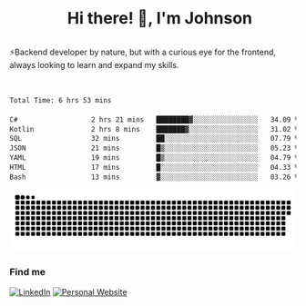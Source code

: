 <div id="user-content-toc">
  <ul align="center">
    <summary><h1 style="display: inline-block">Hi there! 👋, I'm Johnson</h1></summary>
  </ul>
</div>

⚡Backend developer by nature, but with a curious eye for the frontend, always looking to learn and expand my skills.

<br>


<!--START_SECTION:waka-->

```txt
Total Time: 6 hrs 53 mins

C#                  2 hrs 21 mins   ████████▓░░░░░░░░░░░░░░░░   34.09 %
Kotlin              2 hrs 8 mins    ███████▓░░░░░░░░░░░░░░░░░   31.02 %
SQL                 32 mins         ██░░░░░░░░░░░░░░░░░░░░░░░   07.79 %
JSON                21 mins         █▒░░░░░░░░░░░░░░░░░░░░░░░   05.23 %
YAML                19 mins         █▒░░░░░░░░░░░░░░░░░░░░░░░   04.79 %
HTML                17 mins         █░░░░░░░░░░░░░░░░░░░░░░░░   04.33 %
Bash                13 mins         ▓░░░░░░░░░░░░░░░░░░░░░░░░   03.26 %
```

<!--END_SECTION:waka-->

<picture>
  <source  srcset="https://github.com/joshwambere/joshwambere/blob/output/github-contribution-grid-snake-dark.svg?palette=github-dark">
  <source  srcset="https://github.com/joshwambere/joshwambere/blob/output/github-contribution-grid-snake.svg">
  <img alt="github contribution grid snake animation" src="https://github.com/joshwambere/joshwambere/blob/output/github-contribution-grid-snake.svg">
</picture>

### Find me
<a href="https://www.linkedin.com/in/dusabe-johnson" target="_blank"><img src="https://img.shields.io/badge/LinkedIn-%230077B5.svg?&style=flat&logo=linkedin&logoColor=white" alt="LinkedIn"></a>
‎‎ [![Personal Website](https://img.shields.io/badge/visit-Johnsonis.me-blue)](https://johnsonis.me/)
